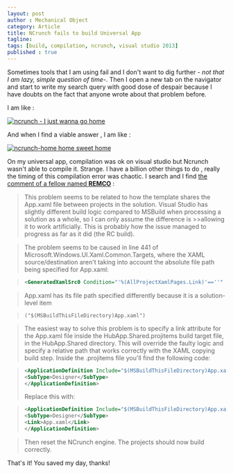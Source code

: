 ```yaml
---
layout: post
author : Mechanical Object
category: Article
title: NCrunch fails to build Universal App
tagline: 
tags: [build, compilation, ncrunch, visual studio 2013]
published : true
---
```

Sometimes tools that I am using fail and I don't want to dig further _- not that I am lazy, simple question of time-_. Then I open a new tab on the navigator and start to write my search query with good dose of despair because I have doubts on the fact that anyone wrote about that problem before. 

<!--more-->

I am like : 

[![ncrunch - I just wanna go home](http://blog.mechanicalobject.com/wp-content/uploads/2014/12/ncrunch-I-just-wanna-go-home.png)](http://blog.mechanicalobject.com/wp-content/uploads/2014/12/ncrunch-I-just-wanna-go-home.png)

And when I find a viable answer , I am like : 

[![ncrunch-home home sweet home](http://blog.mechanicalobject.com/wp-content/uploads/2014/12/ncrunch-home-home-sweet-home-.png)](http://blog.mechanicalobject.com/wp-content/uploads/2014/12/ncrunch-home-home-sweet-home-.png)

On my universal app, compilation was ok on visual studio but Ncrunch wasn't able to compile it. Strange. I have a billion other things to do , really the timing of this compilation error was chaotic. I search and I find [the comment of a fellow named **REMCO**](http://forum.ncrunch.net/yaf_postst1241_NCrunch-Failing-to-comple--Windows-and--WindowsPhone-projects-inside-Universal-Application-solution.aspx) :


> This problem seems to be related to how the template shares the App.xaml file between projects in the solution.
>Visual Studio has slightly different build logic compared to MSBuild when processing a solution as a whole, so I can only assume the difference is >>allowing it to work artificially. This is probably how the issue managed to progress as far as it did (the RC build).

>The problem seems to be caused in line 441 of Microsoft.Windows.UI.Xaml.Common.Targets, where the XAML source/destination aren't taking into account the absolute file path being specified for App.xaml:

>```xml
><GeneratedXamlSrc0 Condition="'%(AllProjectXamlPages.Link)'==''" Include="@(AllProjectXamlPages->'$(XamlGeneratedOutputPath)%(Identity)')" />
>```

>App.xaml has its file path specified differently because it is a solution-level item 

>```
>("$(MSBuildThisFileDirectory)App.xaml")
>```

>The easiest way to solve this problem is to specify a link attribute for the App.xaml file inside the HubApp.Shared.projitems build target file, in the HubApp.Shared directory. This will override the faulty logic and specify a relative path that works correctly with the XAML copying build step. Inside the .projitems file you'll find the following code:

>```xml
><ApplicationDefinition Include="$(MSBuildThisFileDirectory)App.xaml">
><SubType>Designer</SubType>
></ApplicationDefinition>
>```
>Replace this with:

>```xml
><ApplicationDefinition Include="$(MSBuildThisFileDirectory)App.xaml">
><SubType>Designer</SubType>
><Link>App.xaml</Link>
></ApplicationDefinition>
>```

>Then reset the NCrunch engine. The projects should now build correctly.

That's it! You saved my day, thanks!